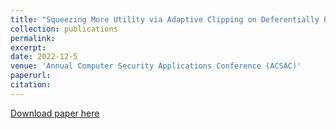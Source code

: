 ```yaml
---
title: "Squeezing More Utility via Adaptive Clipping on Deferentially Private Gradients in Federated Meta-Learning"
collection: publications
permalink: 
excerpt: 
date: 2022-12-5
venue: 'Annual Computer Security Applications Conference (ACSAC)'
paperurl: 
citation: 
---
```


[Download paper here](http://ning-wang1.github.io/files/dp.pdf)

